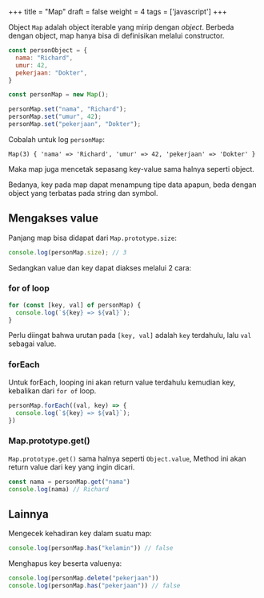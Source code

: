 +++
title = "Map"
draft = false
weight = 4
tags = ['javascript']
+++

Object `Map` adalah object iterable yang mirip dengan *object*. Berbeda dengan object, map hanya bisa di definisikan melalui constructor.

```js
const personObject = {
  nama: "Richard",
  umur: 42,
  pekerjaan: "Dokter", 
}
```
```js
const personMap = new Map();

personMap.set("nama", "Richard");
personMap.set("umur", 42);
personMap.set("pekerjaan", "Dokter");
```

Cobalah untuk log `personMap`:

```plain
Map(3) { 'nama' => 'Richard', 'umur' => 42, 'pekerjaan' => 'Dokter' }
```

Maka map juga mencetak sepasang key-value sama halnya seperti object.

Bedanya, key pada map dapat menampung tipe data apapun, beda dengan object yang terbatas pada string dan symbol.

## Mengakses value

Panjang map bisa didapat dari `Map.prototype.size`:

```js
console.log(personMap.size); // 3
```

Sedangkan value dan key dapat diakses melalui 2 cara:

### for of loop

```js
for (const [key, val] of personMap) {
  console.log(`${key} => ${val}`);
}
```

Perlu diingat bahwa urutan pada `[key, val]` adalah `key` terdahulu, lalu `val` sebagai value.

### forEach

Untuk forEach, looping ini akan return value terdahulu kemudian key, kebalikan dari `for of` loop.

```js
personMap.forEach((val, key) => {
  console.log(`${key} => ${val}`);
})
```

### Map.prototype.get()

`Map.prototype.get()` sama halnya seperti `Object.value`, Method ini akan return value dari key yang ingin dicari.

```js
const nama = personMap.get("nama")
console.log(nama) // Richard
```

## Lainnya

Mengecek kehadiran key dalam suatu map:

```js
console.log(personMap.has("kelamin")) // false
```

Menghapus key beserta valuenya:

```js
console.log(personMap.delete("pekerjaan"))
console.log(personMap.has("pekerjaan")) // false
```
